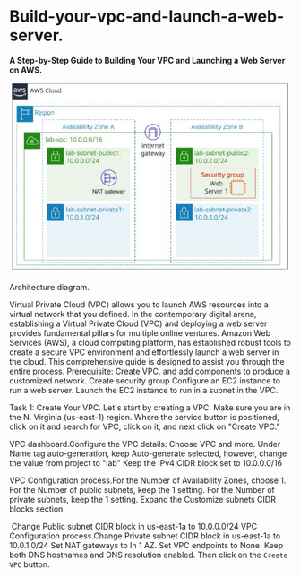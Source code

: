 # Build-your-vpc-and-launch-a-web-server.

**A Step-by-Step Guide to Building Your VPC and Launching a Web Server on AWS.**

![](diagram.jpeg)


Architecture diagram.

Virtual Private Cloud (VPC) allows you to launch AWS resources into a virtual network that you defined.
In the contemporary digital arena, establishing a Virtual Private Cloud (VPC) and deploying a web server provides fundamental pillars for multiple online ventures. Amazon Web Services (AWS), a cloud computing platform, has established robust tools to create a secure VPC environment and effortlessly launch a web server in the cloud. This comprehensive guide is designed to assist you through the entire process.
Prerequisite:
Create VPC, and add components to produce a customized network.
Create security group
Configure an EC2 instance to run a web server.
Launch the EC2 instance to run in a subnet in the VPC.

Task 1: Create Your VPC.
Let's start by creating a VPC. Make sure you are in the N. Virginia (us-east-1) region.
Where the service button is positioned, click on it and search for VPC, click on it, and next click on "Create VPC."

VPC dashboard.Configure the VPC details:
Choose VPC and more.
Under Name tag auto-generation, keep Auto-generate selected, however, change the value from project to "lab"
Keep the IPv4 CIDR block set to 10.0.0.0/16

VPC Configuration process.For the Number of Availability Zones, choose 1.
For the Number of public subnets, keep the 1 setting.
For the Number of private subnets, keep the 1 setting.
Expand the Customize subnets CIDR blocks section

 Change Public subnet CIDR block in us-east-1a to 10.0.0.0/24
VPC Configuration process.Change Private subnet CIDR block in us-east-1a to 10.0.1.0/24
Set NAT gateways to In 1 AZ.
Set VPC endpoints to None.
Keep both DNS hostnames and DNS resolution enabled.
Then click on the `Create VPC` button.
